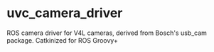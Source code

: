 uvc_camera_driver
=================

ROS camera driver for V4L cameras, derived from Bosch's usb_cam package. Catkinized for ROS Groovy+
